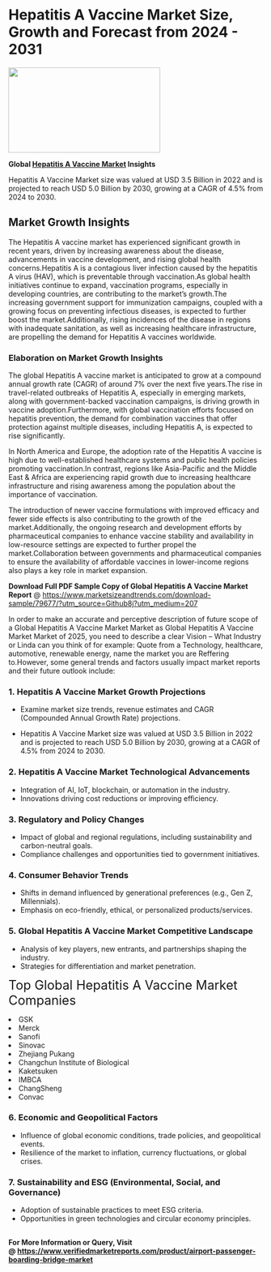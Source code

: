 <H1>Hepatitis A Vaccine Market Size, Growth and Forecast from 2024 - 2031</H1><img class="aligncenter size-medium wp-image-584254" src="https://thirdeyenews.in/wp-content/uploads/2024/09/Global-Market-Research-300x168.jpeg" alt="" width="300" height="168" /><p><strong>Global&nbsp;<a href="https://www.marketsizeandtrends.com/download-sample/79677/?utm_source=Github8j?utm_medium=207">Hepatitis A Vaccine Market</a> Insights</strong></p><p>Hepatitis A Vaccine Market size was valued at USD 3.5 Billion in 2022 and is projected to reach USD 5.0 Billion by 2030, growing at a CAGR of 4.5% from 2024 to 2030.</p><p><h2>Market Growth Insights</h2> <p>The Hepatitis A vaccine market has experienced significant growth in recent years, driven by increasing awareness about the disease, advancements in vaccine development, and rising global health concerns.Hepatitis A is a contagious liver infection caused by the hepatitis A virus (HAV), which is preventable through vaccination.As global health initiatives continue to expand, vaccination programs, especially in developing countries, are contributing to the market’s growth.The increasing government support for immunization campaigns, coupled with a growing focus on preventing infectious diseases, is expected to further boost the market.Additionally, rising incidences of the disease in regions with inadequate sanitation, as well as increasing healthcare infrastructure, are propelling the demand for Hepatitis A vaccines worldwide.</p> <h3>Elaboration on Market Growth Insights</h3> <p>The global Hepatitis A vaccine market is anticipated to grow at a compound annual growth rate (CAGR) of around 7% over the next five years.The rise in travel-related outbreaks of Hepatitis A, especially in emerging markets, along with government-backed vaccination campaigns, is driving growth in vaccine adoption.Furthermore, with global vaccination efforts focused on hepatitis prevention, the demand for combination vaccines that offer protection against multiple diseases, including Hepatitis A, is expected to rise significantly.</p> <p>In North America and Europe, the adoption rate of the Hepatitis A vaccine is high due to well-established healthcare systems and public health policies promoting vaccination.In contrast, regions like Asia-Pacific and the Middle East & Africa are experiencing rapid growth due to increasing healthcare infrastructure and rising awareness among the population about the importance of vaccination.</p> <p>The introduction of newer vaccine formulations with improved efficacy and fewer side effects is also contributing to the growth of the market.Additionally, the ongoing research and development efforts by pharmaceutical companies to enhance vaccine stability and availability in low-resource settings are expected to further propel the market.Collaboration between governments and pharmaceutical companies to ensure the availability of affordable vaccines in lower-income regions also plays a key role in market expansion.</p> <p><span class=""><strong>Download Full PDF Sample Copy of Global Hepatitis A Vaccine Market Report</strong> @ <a href="https://www.marketsizeandtrends.com/download-sample/79677/?utm_source=Github8j?utm_medium=207" target="_blank">https://www.marketsizeandtrends.com/download-sample/79677/?utm_source=Github8j?utm_medium=207</a></span></p><p>In order to make an accurate and perceptive description of future scope of a Global&nbsp;Hepatitis A Vaccine Market Market as Global&nbsp;Hepatitis A Vaccine Market Market of 2025, you need to describe a clear Vision &ndash; What Industry or Linda can you think of for example: Quote from a Technology, healthcare, automotive, renewable energy, name the market you are Reffering to.However, some general trends and factors usually impact market reports and their future outlook include:</p><h3>1.&nbsp;<strong>Hepatitis A Vaccine Market Growth Projections</strong></h3><ul><li>Examine market size trends, revenue estimates and CAGR (Compounded Annual Growth Rate) projections.</li><li><p>Hepatitis A Vaccine Market size was valued at USD 3.5 Billion in 2022 and is projected to reach USD 5.0 Billion by 2030, growing at a CAGR of 4.5% from 2024 to 2030.</p></li></ul><h3>2.&nbsp;<strong>Hepatitis A Vaccine Market Technological Advancements</strong></h3><ul><li>Integration of AI, IoT, blockchain, or automation in the industry.</li><li>Innovations driving cost reductions or improving efficiency.</li></ul><h3>3.&nbsp;<strong>Regulatory and Policy Changes</strong></h3><ul><li>Impact of global and regional regulations, including sustainability and carbon-neutral goals.</li><li>Compliance challenges and opportunities tied to government initiatives.</li></ul><h3>4.&nbsp;<strong>Consumer Behavior Trends</strong></h3><ul><li>Shifts in demand influenced by generational preferences (e.g., Gen Z, Millennials).</li><li>Emphasis on eco-friendly, ethical, or personalized products/services.</li></ul><h3>5.&nbsp;<strong>Global Hepatitis A Vaccine Market Competitive Landscape</strong></h3><ul><li>Analysis of key players, new entrants, and partnerships shaping the industry.</li><li>Strategies for differentiation and market penetration.</li></ul><p data-pm-slice="1 1 []"><span style="color: inherit; font-family: inherit; font-size: 25px;">Top Global Hepatitis A Vaccine Market Companies</span></p><div class="" data-test-id=""><p><li>GSK</li><li> Merck</li><li> Sanofi</li><li> Sinovac</li><li> Zhejiang Pukang</li><li> Changchun Institute of Biological</li><li> Kaketsuken</li><li> IMBCA</li><li> ChangSheng</li><li> Convac</li></p></div><h3>6.&nbsp;<strong>Economic and Geopolitical Factors</strong></h3><ul><li>Influence of global economic conditions, trade policies, and geopolitical events.</li><li>Resilience of the market to inflation, currency fluctuations, or global crises.</li></ul><h3>7.&nbsp;<strong>Sustainability and ESG (Environmental, Social, and Governance)</strong></h3><ul><li>Adoption of sustainable practices to meet ESG criteria.</li><li>Opportunities in green technologies and circular economy principles.</li></ul><h2><strong style="font-size: 14px;">For More Information or Query, Visit @&nbsp;</strong><a style="background-color: #ffffff; font-size: 14px;" href="https://www.marketsizeandtrends.com/report/hepatitis-a-vaccine-market/" target="_blank">https://www.verifiedmarketreports.com/product/airport-passenger-boarding-bridge-market</a></h2>
